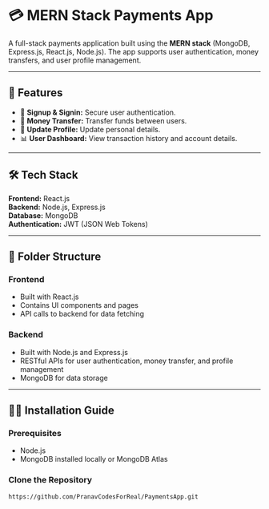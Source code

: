 # 💳 MERN Stack Payments App

A full-stack payments application built using the **MERN stack** (MongoDB, Express.js, React.js, Node.js). The app supports user authentication, money transfers, and user profile management.

---

## 🚀 Features

- 🔐 **Signup & Signin:** Secure user authentication.
- 💸 **Money Transfer:** Transfer funds between users.
- 📝 **Update Profile:** Update personal details.
- 📊 **User Dashboard:** View transaction history and account details.

---

## 🛠️ Tech Stack

**Frontend:** React.js  
**Backend:** Node.js, Express.js  
**Database:** MongoDB  
**Authentication:** JWT (JSON Web Tokens)  

---

## 📁 Folder Structure

### **Frontend**
- Built with React.js  
- Contains UI components and pages  
- API calls to backend for data fetching  

### **Backend**
- Built with Node.js and Express.js  
- RESTful APIs for user authentication, money transfer, and profile management  
- MongoDB for data storage  

---

## 🧑‍💻 Installation Guide

### Prerequisites
- Node.js  
- MongoDB installed locally or MongoDB Atlas  

### Clone the Repository

```bash
https://github.com/PranavCodesForReal/PaymentsApp.git
